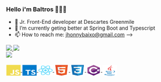 ### Hello i'm Baltros 🧙🏼‍♂️

- 🔭 Jr. Front-End developer at Descartes Greenmile
- 🌱 I’m currently geting better at Spring Boot and Typescript
- 📫 How to reach me: jhonnybaixo@gmail.com
-->

<div>
  <a href="https://github.com/jhonnybaltros">
  <img height="180em" src="https://github-readme-stats.vercel.app/api?username=jhonnybaltros&show_icons=true&theme=tokyonight&include_all_commits,prs=true&count_private=true"/>
  <img height="180em" src="https://github-readme-stats.vercel.app/api/top-langs/?username=jhonnybaltros&layout=compact&langs_count=8&count_private=true&theme=tokyonight"/>
</div>
<div>
<img height="100em" src="https://github-profile-trophy.vercel.app/?username=jhonnybaltros&row=1&column=5&theme=discord">
</div>
<div style="display: inline_block"><br>
  <img align="center" alt="jhonny-Js" height="30" width="40" src="https://raw.githubusercontent.com/devicons/devicon/master/icons/javascript/javascript-plain.svg">
  <img align="center" alt="jhonny-Ts" height="30" width="40" src="https://raw.githubusercontent.com/devicons/devicon/master/icons/typescript/typescript-plain.svg">
  <img align="center" alt="jhonny-React" height="30" width="40" src="https://raw.githubusercontent.com/devicons/devicon/master/icons/react/react-original.svg">
  <img align="center" alt="jhonny-HTML" height="30" width="40" src="https://raw.githubusercontent.com/devicons/devicon/master/icons/html5/html5-original.svg">
  <img align="center" alt="jhonny-CSS" height="30" width="40" src="https://raw.githubusercontent.com/devicons/devicon/master/icons/css3/css3-original.svg">
  <img align="center" alt="jhonny-Csharp" height="30" width="40" src="https://raw.githubusercontent.com/devicons/devicon/master/icons/csharp/csharp-original.svg">
  <img align="center" alt="jhonny-Java" height="30" width="40" src="https://raw.githubusercontent.com/devicons/devicon/master/icons/java/java-original.svg"> 
  
</div>
